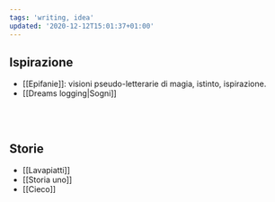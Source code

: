 ```yaml
---
tags: 'writing, idea'
updated: '2020-12-12T15:01:37+01:00'
---
```

## Ispirazione
- [[Epifanie]]: visioni pseudo-letterarie di magia, istinto, ispirazione.
- [[Dreams logging|Sogni]]

<br>
<br>

## Storie

- [[Lavapiatti]]
- [[Storia uno]]
- [[Cieco]]